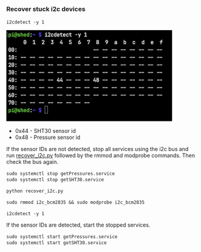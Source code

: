 ### Recover stuck i2c devices 

```shell
i2cdetect -y 1
```

![i2cdetect](../images_diagrams/i2cdetect.png)

* 0x44 - SHT30 sensor id
* 0x48 - Pressure sensor id

If the sensor IDs are not detected, stop all services using the i2c bus and run [recover_i2c.py](recover_i2c.py) followed by the rmmod and modprobe commands. Then check the bus again.

```shell
sudo systemctl stop getPressures.service
sudo systemctl stop getSHT30.service
```

```shell
python recover_i2c.py
```

```shell
sudo rmmod i2c_bcm2835 && sudo modprobe i2c_bcm2835
```

```shell
i2cdetect -y 1
```

If the sensor IDs are detected, start the stopped services.

```shell
sudo systemctl start getPressures.service
sudo systemctl start getSHT30.service
```
